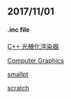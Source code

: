 ## 2017/11/01

#### .inc file

[C++ 光栅化渲染器](https://www.zhihu.com/question/24786878/answer/29039253)

[Computer Graphics](https://ocw.mit.edu/courses/electrical-engineering-and-computer-science/6-837-computer-graphics-fall-2012/)

[smallpt](http://www.kevinbeason.com/smallpt/)

[scratch](http://www.scratchapixel.com/index.php?redirect)
